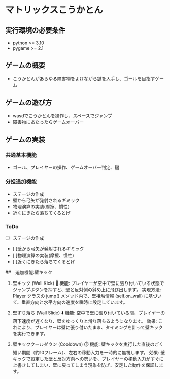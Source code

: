 # マトリックスこうかとん

## 実行環境の必要条件
* python >= 3.10
* pygame >= 2.1

## ゲームの概要
* こうかとんがあらゆる障害物をよけながら鍵を入手し、ゴールを目指すゲーム

## ゲームの遊び方
* wasdでこうかとんを操作し、スペースでジャンプ
* 障害物にあたったらゲームオーバー

## ゲームの実装
### 共通基本機能
* ゴール、プレイヤーの操作、ゲームオーバー判定、鍵

### 分担追加機能
* ステージの作成
* 壁から弓矢が発射されるギミック
* 物理演算の実装(摩擦、慣性)
* 近くにきたら落ちてくるとげ

### ToDo
- [ ] ステージの作成
- [ ]壁から弓矢が発射されるギミック
- [ ]物理演算の実装(摩擦、慣性)
- [ ]近くにきたら落ちてくるとげ

##　追加機能:壁キック
1. 壁キック (Wall Kick) 🚀
    機能: プレイヤーが空中で壁に張り付いている状態でジャンプボタンを押すと、壁と反対側の斜め上に飛び出します。
    実現方法: Player クラスの jump() メソッド内で、壁接触情報 (self.on_wall) に基づいて、垂直方向と水平方向の速度を瞬時に設定しています。

2. 壁ずり落ち (Wall Slide) ⬇️
    機能: 空中で壁に張り付いている間、プレイヤーの落下速度が遅くなり、壁をゆっくりと滑り落ちるようになります。
    効果: これにより、プレイヤーは壁に張り付いたまま、タイミングを計って壁キックを実行できます。

3. 壁キッククールダウン (Cooldown) ⏱️
    機能: 壁キックを実行した直後のごく短い期間（約10フレーム）、左右の移動入力を一時的に無視します。
    効果: 壁キックで設定した壁と反対方向への勢いを、プレイヤーの移動入力がすぐに上書きしてしまい、壁に戻ってしまう現象を防ぎ、安定した動作を保証します。

